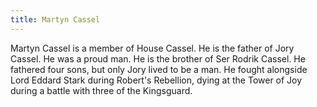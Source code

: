 ```yaml
---
title: Martyn Cassel
---
```


Martyn Cassel is a member of House Cassel. He is the father of Jory Cassel. He was a proud man. He is the brother of Ser Rodrik Cassel. He fathered four sons, but only Jory lived to be a man. He fought alongside Lord Eddard Stark during Robert's Rebellion, dying at the Tower of Joy during a battle with three of the Kingsguard. 



